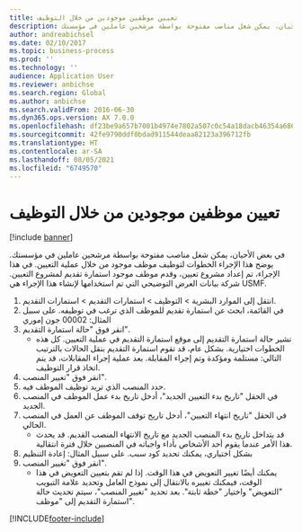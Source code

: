 ```yaml
---
title: تعيين موظفين موجودين من خلال التوظيف
description: في بعض الأحيان، يمكن شغل مناصب مفتوحة بواسطة مرشحين عاملين في مؤسستك.
author: andreabichsel
ms.date: 02/10/2017
ms.topic: business-process
ms.prod: ''
ms.technology: ''
audience: Application User
ms.reviewer: anbichse
ms.search.region: Global
ms.author: anbichse
ms.search.validFrom: 2016-06-30
ms.dyn365.ops.version: AX 7.0.0
ms.openlocfilehash: df23be9a657b7001b4974e7802a507c0c54a18dacb46354a68699d759827e941
ms.sourcegitcommit: 42fe9790ddf0bdad911544deaa82123a396712fb
ms.translationtype: HT
ms.contentlocale: ar-SA
ms.lasthandoff: 08/05/2021
ms.locfileid: "6749570"
---
```

# <a name="hire-existing-employees-through-recruitment"></a>تعيين موظفين موجودين من خلال التوظيف

[!include [banner](../../includes/banner.md)]

في بعض الأحيان، يمكن شغل مناصب مفتوحة بواسطة مرشحين عاملين في مؤسستك. يوضح هذا الإجراء الخطوات لتوظيف موظف موجود من خلال عملية التعيين. في هذا الإجراء، تم إعداد مشروع تعيين، وقدم موظف موجود استمارة تقديم لمشروع التعيين. شركة بيانات العرض التوضيحي التي تم استخدامها لإنشاء هذا الإجراء هي USMF.

1. انتقل إلى الموارد البشرية > التوظيف‬ > استمارات التقديم‬ > استمارات التقديم‬‬.
2. في القائمة، ابحث عن استمارة تقديم للموظف الذي ترغب في توظيفه. على سبيل المثال: 00002 جون إموري
3. انقر فوق "حالة استمارة التقديم‬".
    * تشير حالة استمارة التقديم إلى موقع استمارة التقديم في عملية التعيين.  كل هذه الخطوات اختيارية. بشكل عام، قد تقوم استمارة التقديم بنقل الحالات بالترتيب التالي: مستلمة ومؤكدة وتم إجراء المقابلة. بعد عملية إجراء المقابلات، قد يتم اتخاذ قرار التوظيف.  
4. انقر فوق "تغيير المنصب".
5. حدد المنصب الذي تريد توظيف الموظف فيه.
6. في الحقل "تاريخ بدء التعيين الجديد"، أدخل تاريخ بدء عمل الموظف في المنصب الجديد.  
7. في الحقل "تاريخ انتهاء التعيين"، أدخل تاريخ توقف الموظف عن العمل في المنصب الحالي.
    * قد يتداخل تاريخ بدء المنصب الجديد مع تاريخ الانتهاء المنصب القديم. قد يحدث هذا الأمر عندما يقوم أحد الأشخاص بأداء واجباته في المنصبين خلال فترة انتقالية.  
8. بشكل اختياري، يمكنك تحديد كود سبب. على سبيل المثال: إعادة التنظيم
9. انقر فوق "تغيير المنصب".
    * يمكنك أيضًا تغيير التعويض في هذا الوقت. إذا لم تقم بتعيين التعويض في هذا الوقت، فيمكنك تغييره بالانتقال إلى نموذج العامل وتحديد علامة التبويب "التعويض" واختيار "خطة ثابتة‬". بعد تحديد "تغيير المنصب"، سيتم تحديث حالة استمارة التقديم إلى "موظف".  



[!INCLUDE[footer-include](../../../../includes/footer-banner.md)]